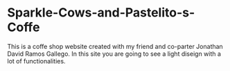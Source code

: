 # Sparkle-Cows-and-Pastelito-s-Coffe
This is a coffe shop website created with my friend and co-parter Jonathan David Ramos Gallego. In this site you are going to see a light diseign with a lot of functionalities.
